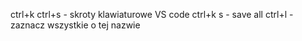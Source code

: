 ctrl+k ctrl+s - skroty klawiaturowe VS code
ctrl+k s - save all
ctrl+l - zaznacz wszystkie o tej nazwie

